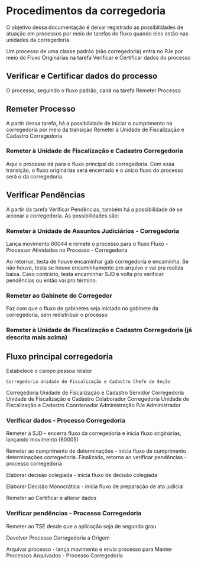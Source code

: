 # Procedimentos da corregedoria

O objetivo dessa documentação é deixar registrado as possibilidades de atuação em processos por meio de tarefas de fluxo quando eles estão nas unidades da corregedoria. 

Um processo de uma classe padrão (não corregedoria) entra no PJe por meio do Fluxo Originárias na tarefa Verificar e Certificar dados do processo

## Verificar e Certificar dados do processo

O processo, seguindo o fluxo padrão, cairá na tarefa Remeter Processo

## Remeter Processo

A partir dessa tarefa, há a possibilidade de iniciar o cumprimento na corregedoria por meio da transição Remeter à Unidade de Fiscalização e Cadastro Corregedoria

### Remeter à Unidade de Fiscalização e Cadastro Corregedoria

Aqui o processo irá para o fluxo principal de corregedoria. Com essa transição, o fluxo originárias será encerrado e o único fluxo do processo será o da corregedoria.

## Verificar Pendências

A partir da tarefa Verificar Pendências, também há a possibilidade de se acionar a corregedoria. As possibilidades são:


### Remeter à Unidade de Assuntos Judiciários - Corregedoria

Lança movimento 60044 e remete o processo para o fluxo Fluxo - Processar Atividades no Processo - Corregedoria

Ao retornar, testa de houve encaminhar gab corregedoria e encaminha. Se não houve, testa se houve encaminhamento pro arquivo e vai pra realiza baixa. Caso contrário, testa encaminhar SJD e volta pro verificar pendências ou então vai pro término. 


### Remeter ao Gabinete do Corregedor

Faz com que o fluxo de gabinetes seja iniciado no gabinete da corregedoria, sem redistribuir o processo


### Remeter à Unidade de Fiscalização e Cadastro Corregedoria (já descrita mais acima)

## Fluxo principal corregedoria

Estabelece o campo pessoa relator

	Corregedoria Unidade de Fiscalização e Cadastro	Chefe de Seção
Corregedoria Unidade de Fiscalização e Cadastro	Servidor
Corregedoria Unidade de Fiscalização e Cadastro	Colaborador
Corregedoria Unidade de Fiscalização e Cadastro	Coordenador
Administração PJe	Administrador

### Verificar dados - Processo Corregedoria

Remeter à SJD - encerra fluxo da corregedoria e inicia fluxo originárias, lançando movimento (60005)

Remeter ao cumprimento de determinações - inicia fluxo de cumprimento determinações corregedoria. Finalizado, retorna ao verificar pendências - processo corregedoria

Elaborar decisão colegiada - inicia fluxo de decisão colegiada

Elaborar Decisão Monocrática - inicia fluxo de preparação de ato judicial

Remeter ao Certificar e alterar dados

### Verificar pendências - Processo Corregedoria

Remeter ao TSE desde que a aplicação seja de segundo grau

Devolver Processo Corregedoria a Origem

Arquivar processo - lança movimento e envia processo para  Manter Processos Arquivados - Processo Corregedoria
